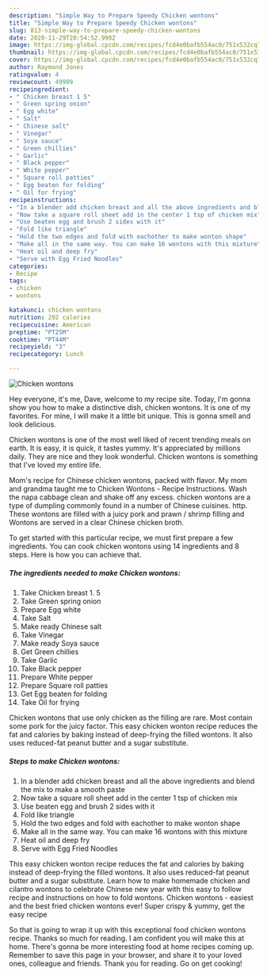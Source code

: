 ```yaml
---
description: "Simple Way to Prepare Speedy Chicken wontons"
title: "Simple Way to Prepare Speedy Chicken wontons"
slug: 813-simple-way-to-prepare-speedy-chicken-wontons
date: 2020-11-29T20:54:52.990Z
image: https://img-global.cpcdn.com/recipes/fcd4e0bafb554ac0/751x532cq70/chicken-wontons-recipe-main-photo.jpg
thumbnail: https://img-global.cpcdn.com/recipes/fcd4e0bafb554ac0/751x532cq70/chicken-wontons-recipe-main-photo.jpg
cover: https://img-global.cpcdn.com/recipes/fcd4e0bafb554ac0/751x532cq70/chicken-wontons-recipe-main-photo.jpg
author: Raymond Jones
ratingvalue: 4
reviewcount: 49999
recipeingredient:
- " Chicken breast 1 5"
- " Green spring onion"
- " Egg white"
- " Salt"
- " Chinese salt"
- " Vinegar"
- " Soya sauce"
- " Green chillies"
- " Garlic"
- " Black pepper"
- " White pepper"
- " Square roll patties"
- " Egg beaten for folding"
- " Oil for frying"
recipeinstructions:
- "In a blender add chicken breast and all the above ingredients and blend the mix to make a smooth paste"
- "Now take a square roll sheet add in the center 1 tsp of chicken mix"
- "Use beaten egg and brush 2 sides with it"
- "Fold like triangle"
- "Hold the two edges and fold with eachother to make wonton shape"
- "Make all in the same way. You can make 16 wontons with this mixture"
- "Heat oil and deep fry"
- "Serve with Egg Fried Noodles"
categories:
- Recipe
tags:
- chicken
- wontons

katakunci: chicken wontons 
nutrition: 292 calories
recipecuisine: American
preptime: "PT25M"
cooktime: "PT44M"
recipeyield: "3"
recipecategory: Lunch

---
```



![Chicken wontons](https://img-global.cpcdn.com/recipes/fcd4e0bafb554ac0/751x532cq70/chicken-wontons-recipe-main-photo.jpg)

Hey everyone, it's me, Dave, welcome to my recipe site. Today, I'm gonna show you how to make a distinctive dish, chicken wontons. It is one of my favorites. For mine, I will make it a little bit unique. This is gonna smell and look delicious.

Chicken wontons is one of the most well liked of recent trending meals on earth. It is easy, it is quick, it tastes yummy. It's appreciated by millions daily. They are nice and they look wonderful. Chicken wontons is something that I've loved my entire life.

Mom&#39;s recipe for Chinese chicken wontons, packed with flavor. My mom and grandma taught me to Chicken Wontons - Recipe Instructions. Wash the napa cabbage clean and shake off any excess. chicken wontons are a type of dumpling commonly found in a number of Chinese cuisines. http. These wontons are filled with a juicy pork and prawn / shrimp filling and Wontons are served in a clear Chinese chicken broth.


To get started with this particular recipe, we must first prepare a few ingredients. You can cook chicken wontons using 14 ingredients and 8 steps. Here is how you can achieve that.

<!--inarticleads1-->

##### The ingredients needed to make Chicken wontons:

1. Take  Chicken breast 1. 5
1. Take  Green spring onion
1. Prepare  Egg white
1. Take  Salt
1. Make ready  Chinese salt
1. Take  Vinegar
1. Make ready  Soya sauce
1. Get  Green chillies
1. Take  Garlic
1. Take  Black pepper
1. Prepare  White pepper
1. Prepare  Square roll patties
1. Get  Egg beaten for folding
1. Take  Oil for frying


Chicken wontons that use only chicken as the filling are rare. Most contain some pork for the juicy factor. This easy chicken wonton recipe reduces the fat and calories by baking instead of deep-frying the filled wontons. It also uses reduced-fat peanut butter and a sugar substitute. 

<!--inarticleads2-->

##### Steps to make Chicken wontons:

1. In a blender add chicken breast and all the above ingredients and blend the mix to make a smooth paste
1. Now take a square roll sheet add in the center 1 tsp of chicken mix
1. Use beaten egg and brush 2 sides with it
1. Fold like triangle
1. Hold the two edges and fold with eachother to make wonton shape
1. Make all in the same way. You can make 16 wontons with this mixture
1. Heat oil and deep fry
1. Serve with Egg Fried Noodles


This easy chicken wonton recipe reduces the fat and calories by baking instead of deep-frying the filled wontons. It also uses reduced-fat peanut butter and a sugar substitute. Learn how to make homemade chicken and cilantro wontons to celebrate Chinese new year with this easy to follow recipe and instructions on how to fold wontons. Chicken wontons - easiest and the best fried chicken wontons ever! Super crispy &amp; yummy, get the easy recipe 

So that is going to wrap it up with this exceptional food chicken wontons recipe. Thanks so much for reading. I am confident you will make this at home. There's gonna be more interesting food at home recipes coming up. Remember to save this page in your browser, and share it to your loved ones, colleague and friends. Thank you for reading. Go on get cooking!
